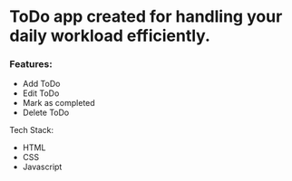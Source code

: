 <h1><strong>ToDo</strong> app created for handling your daily workload efficiently.</h1>
<div>
  <h3>Features:</h3>
  <ul>
    <li>Add ToDo</li>
    <li>Edit ToDo</li>
    <li>Mark as completed</li>
    <li>Delete ToDo</li>
  </ul>
  <p>Tech Stack:</p>
  <ul>
    <li>HTML</li>
    <li>CSS</li>
    <li>Javascript</li>
  </ul>
</div>
